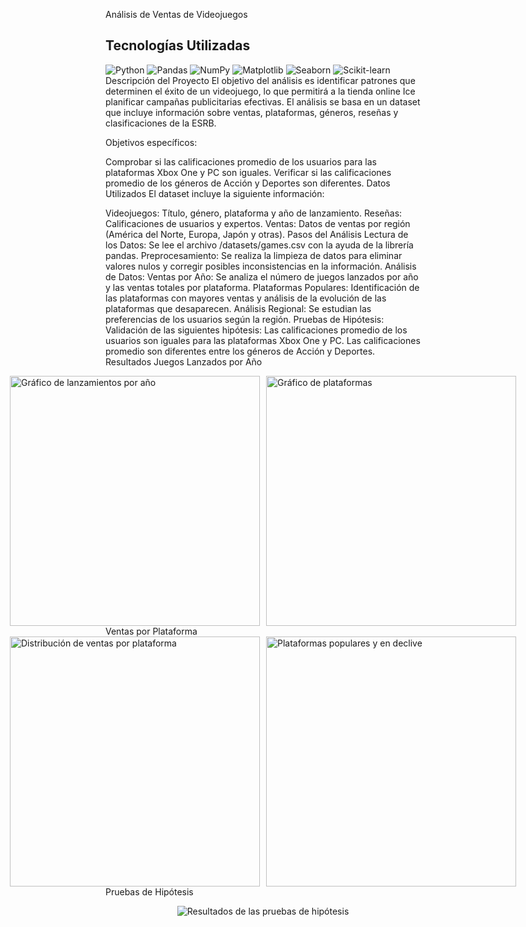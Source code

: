 Análisis de Ventas de Videojuegos
<h2>Tecnologías Utilizadas</h2> <div class="badges-container"> <img src="https://img.shields.io/badge/Python-14354C?style=for-the-badge&logo=python&logoColor=white" alt="Python"> <img src="https://img.shields.io/badge/Pandas-2C2D72?style=for-the-badge&logo=pandas&logoColor=white" alt="Pandas"> <img src="https://img.shields.io/badge/NumPy-777BB4?style=for-the-badge&logo=numpy&logoColor=white" alt="NumPy"> <img src="https://img.shields.io/badge/Matplotlib-%23ffffff.svg?style=for-the-badge&logo=Matplotlib&logoColor=black" alt="Matplotlib"> <img src="https://img.shields.io/badge/Seaborn-3881E3?style=for-the-badge&logo=seaborn&logoColor=white" alt="Seaborn"> <img src="https://img.shields.io/badge/scikit--learn-5C9CD9?style=for-the-badge&logo=scikit-learn&logoColor=white" alt="Scikit-learn"> </div>
Descripción del Proyecto
El objetivo del análisis es identificar patrones que determinen el éxito de un videojuego, lo que permitirá a la tienda online Ice planificar campañas publicitarias efectivas. El análisis se basa en un dataset que incluye información sobre ventas, plataformas, géneros, reseñas y clasificaciones de la ESRB.

Objetivos específicos:

Comprobar si las calificaciones promedio de los usuarios para las plataformas Xbox One y PC son iguales.
Verificar si las calificaciones promedio de los géneros de Acción y Deportes son diferentes.
Datos Utilizados
El dataset incluye la siguiente información:

Videojuegos: Título, género, plataforma y año de lanzamiento.
Reseñas: Calificaciones de usuarios y expertos.
Ventas: Datos de ventas por región (América del Norte, Europa, Japón y otras).
Pasos del Análisis
Lectura de los Datos: Se lee el archivo /datasets/games.csv con la ayuda de la librería pandas.
Preprocesamiento: Se realiza la limpieza de datos para eliminar valores nulos y corregir posibles inconsistencias en la información.
Análisis de Datos:
Ventas por Año: Se analiza el número de juegos lanzados por año y las ventas totales por plataforma.
Plataformas Populares: Identificación de las plataformas con mayores ventas y análisis de la evolución de las plataformas que desaparecen.
Análisis Regional: Se estudian las preferencias de los usuarios según la región.
Pruebas de Hipótesis: Validación de las siguientes hipótesis:
Las calificaciones promedio de los usuarios son iguales para las plataformas Xbox One y PC.
Las calificaciones promedio son diferentes entre los géneros de Acción y Deportes.
Resultados
Juegos Lanzados por Año
<div style="display: flex; justify-content: center; gap: 10px;"> <img src="https://github.com/user-attachments/assets/example1" alt="Gráfico de lanzamientos por año" style="width: 400px; height: auto;"> <img src="https://github.com/user-attachments/assets/example2" alt="Gráfico de plataformas" style="width: 400px; height: auto;"> </div>
Ventas por Plataforma
<div style="display: flex; justify-content: center; gap: 10px;"> <img src="https://github.com/user-attachments/assets/example3" alt="Distribución de ventas por plataforma" style="width: 400px; height: auto;"> <img src="https://github.com/user-attachments/assets/example4" alt="Plataformas populares y en declive" style="width: 400px; height: auto;"> </div>
Pruebas de Hipótesis
<p align="center"> <img src="https://github.com/user-attachments/assets/example5" alt="Resultados de las pruebas de hipótesis"> </p>
